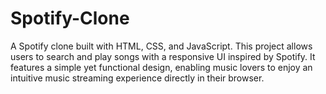 # Spotify-Clone
A Spotify clone built with HTML, CSS, and JavaScript. This project allows users to search and play songs with a responsive UI inspired by Spotify. It features a simple yet functional design, enabling music lovers to enjoy an intuitive music streaming experience directly in their browser.
